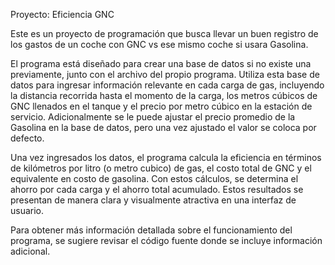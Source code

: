 Proyecto: Eficiencia GNC

Este es un proyecto de programación que busca llevar un buen registro de los gastos de un coche con GNC vs ese mismo coche si usara Gasolina.

El programa está diseñado para crear una base de datos si no existe una previamente, junto con el archivo del propio programa. Utiliza esta base de datos para ingresar información relevante en cada carga de gas, incluyendo la distancia recorrida hasta el momento de la carga, los metros cúbicos de GNC llenados en el tanque y el precio por metro cúbico en la estación de servicio.  Adicionalmente se le puede ajustar el precio promedio de la Gasolina en la base de datos, pero una vez ajustado el valor se coloca por defecto. 

Una vez ingresados los datos, el programa calcula la eficiencia en términos de kilómetros por litro (o metro cubico) de gas, el costo total de GNC y el equivalente en costo de gasolina. Con estos cálculos, se determina el ahorro por cada carga y el ahorro total acumulado. Estos resultados se presentan de manera clara y visualmente atractiva en una interfaz de usuario.

Para obtener más información detallada sobre el funcionamiento del programa, se sugiere revisar el código fuente donde se incluye información adicional.
